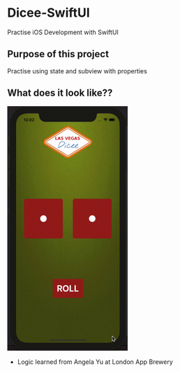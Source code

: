 # Dicee-SwiftUI
Practise iOS Development with SwiftUI

## Purpose of this project
Practise using state and subview with properties

## What does it look like??
<img src="https://github.com/Helen-Noe/Dicee-SwiftUI/blob/main/Dicee-SwiftUI.gif" width="276" height="560">

* Logic learned from Angela Yu at London App Brewery
